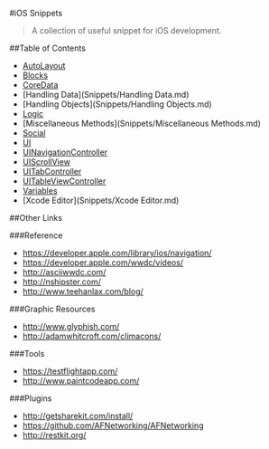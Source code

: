 #iOS Snippets

> A collection of useful snippet for iOS development.

##Table of Contents

- [AutoLayout](Snippets/AutoLayout.md)
- [Blocks](Snippets/Blocks.md)
- [CoreData](Snippets/CoreData.md)
- [Handling Data](Snippets/Handling Data.md)
- [Handling Objects](Snippets/Handling Objects.md)
- [Logic](Snippets/Logic.md)
- [Miscellaneous Methods](Snippets/Miscellaneous Methods.md)
- [Social](Snippets/Social.md)
- [UI](Snippets/UI.md)
- [UINavigationController](Snippets/UINavigationController.md)
- [UIScrollView](Snippets/UIScrollView.md)
- [UITabController](Snippets/UITabController.md)
- [UITableViewController](Snippets/UITableViewController.md)
- [Variables](Snippets/Variables.md)
- [Xcode Editor](Snippets/Xcode Editor.md)

##Other Links

###Reference

- <https://developer.apple.com/library/ios/navigation/>
- <https://developer.apple.com/wwdc/videos/>
- <http://asciiwwdc.com/>
- <http://nshipster.com/>
- <http://www.teehanlax.com/blog/>

###Graphic Resources

- <http://www.glyphish.com/>
- <http://adamwhitcroft.com/climacons/>

###Tools

- <https://testflightapp.com/>
- <http://www.paintcodeapp.com/>

###Plugins

- <http://getsharekit.com/install/>
- <https://github.com/AFNetworking/AFNetworking>
- <http://restkit.org/>